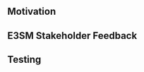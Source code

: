 <!---
Provide a general summary of your changes in the Title above.

Note that anything between these delimiters is a comment that will not appear
in the pull request description once created. Most areas in this message are
commented out and can be easily added by removing the comment delimiters.

Please make sure to mark:
* Reviewers
* Assignees
* Labels

-->

## Motivation
<!--- 
Why is this change required?  What problem does it solve? Please link to a github 
issue that describes the problem/issue/bug this PR solves.
-->

<!---
If applicable, let us know how this pull request is related to any other open
issues or pull requests:

## Related Issues

* Closes 
* Blocks 
* Is blocked by 
* Follows 
* Precedes 
* Related to 
* Part of 
* Composed of 
-->


## E3SM Stakeholder Feedback
<!--- 
If a github issue includes feedback from the relevant E3SM stakeholder(s), please link it.  
-->

## Testing
<!---
Please confirm that any classes or functions in EKAT that this PR touches are 
exercised by at least one test.  Please specify which test that is. If the change is
untestable (e.g., documentation), please specify why.
-->

<!--- 
## Additional Information
Anything else we need to know in evaluating this pull request?
 -->
